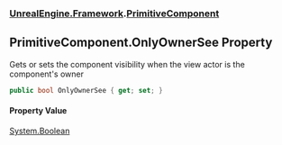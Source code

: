 ### [UnrealEngine.Framework](./UnrealEngine-Framework.md 'UnrealEngine.Framework').[PrimitiveComponent](./UnrealEngine-Framework-PrimitiveComponent.md 'UnrealEngine.Framework.PrimitiveComponent')
## PrimitiveComponent.OnlyOwnerSee Property
Gets or sets the component visibility when the view actor is the component's owner  
```csharp
public bool OnlyOwnerSee { get; set; }
```
#### Property Value
[System.Boolean](https://docs.microsoft.com/en-us/dotnet/api/System.Boolean 'System.Boolean')  
